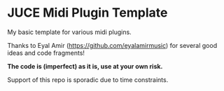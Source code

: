 # JUCE Midi Plugin Template

My basic template for various midi plugins.

Thanks to Eyal Amir (https://github.com/eyalamirmusic) for several good ideas and code fragments!

__The code is (imperfect) as it is, use at your own risk.__ 

Support of this repo is sporadic due to time constraints. 
